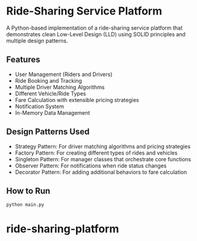 # Ride-Sharing Service Platform

A Python-based implementation of a ride-sharing service platform that demonstrates clean Low-Level Design (LLD) using SOLID principles and multiple design patterns.

## Features

- User Management (Riders and Drivers)
- Ride Booking and Tracking
- Multiple Driver Matching Algorithms
- Different Vehicle/Ride Types
- Fare Calculation with extensible pricing strategies
- Notification System
- In-Memory Data Management

## Design Patterns Used

- Strategy Pattern: For driver matching algorithms and pricing strategies
- Factory Pattern: For creating different types of rides and vehicles
- Singleton Pattern: For manager classes that orchestrate core functions
- Observer Pattern: For notifications when ride status changes
- Decorator Pattern: For adding additional behaviors to fare calculation

## How to Run

```
python main.py
```
# ride-sharing-platform
